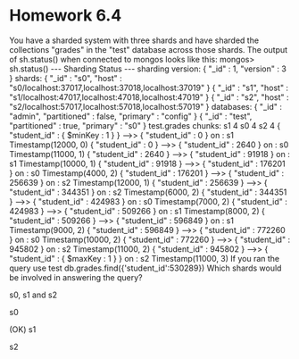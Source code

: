 # Homework 6.4

You have a sharded system with three shards and have sharded the collections "grades" in the "test" database across those shards. The output of sh.status() when connected to mongos looks like this:
mongos> sh.status()
--- Sharding Status --- 
  sharding version: { "_id" : 1, "version" : 3 }
  shards:
	{  "_id" : "s0",  "host" : "s0/localhost:37017,localhost:37018,localhost:37019" }
	{  "_id" : "s1",  "host" : "s1/localhost:47017,localhost:47018,localhost:47019" }
	{  "_id" : "s2",  "host" : "s2/localhost:57017,localhost:57018,localhost:57019" }
  databases:
	{  "_id" : "admin",  "partitioned" : false,  "primary" : "config" }
	{  "_id" : "test",  "partitioned" : true,  "primary" : "s0" }
		test.grades chunks:
				s1	4
				s0	4
				s2	4
			{ "student_id" : { $minKey : 1 } } -->> { "student_id" : 0 } on : s1 Timestamp(12000, 0) 
			{ "student_id" : 0 } -->> { "student_id" : 2640 } on : s0 Timestamp(11000, 1) 
			{ "student_id" : 2640 } -->> { "student_id" : 91918 } on : s1 Timestamp(10000, 1) 
			{ "student_id" : 91918 } -->> { "student_id" : 176201 } on : s0 Timestamp(4000, 2) 
			{ "student_id" : 176201 } -->> { "student_id" : 256639 } on : s2 Timestamp(12000, 1) 
			{ "student_id" : 256639 } -->> { "student_id" : 344351 } on : s2 Timestamp(6000, 2) 
			{ "student_id" : 344351 } -->> { "student_id" : 424983 } on : s0 Timestamp(7000, 2) 
			{ "student_id" : 424983 } -->> { "student_id" : 509266 } on : s1 Timestamp(8000, 2) 
			{ "student_id" : 509266 } -->> { "student_id" : 596849 } on : s1 Timestamp(9000, 2) 
			{ "student_id" : 596849 } -->> { "student_id" : 772260 } on : s0 Timestamp(10000, 2) 
			{ "student_id" : 772260 } -->> { "student_id" : 945802 } on : s2 Timestamp(11000, 2) 
			{ "student_id" : 945802 } -->> { "student_id" : { $maxKey : 1 } } on : s2 Timestamp(11000, 3) 
If you ran the query
use test
db.grades.find({'student_id':530289})
Which shards would be involved in answering the query?


s0, s1 and s2

s0

(OK) s1

s2
